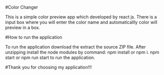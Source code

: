 #Color Changer

This is a simple color preview app which developed by react js.
There is a input box where you will enter the color name and 
automaticallly color will preview in a box.

#How to run the application

To run the application download the extract the source ZIP file.
After unzipping install the node modules by command: npm install or npm i.
npm start or npm run start to run the application.

#Thank you for choosing my application!!!
